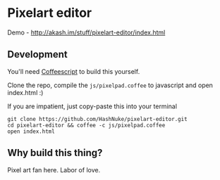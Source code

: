# Pixelart editor

Demo - <http://akash.im/stuff/pixelart-editor/index.html>


## Development

You'll need [Coffeescript](http://coffeescript.org) to build this yourself.

Clone the repo, compile the `js/pixelpad.coffee` to javascript and open index.html :)

If you are impatient, just copy-paste this into your terminal

    git clone https://github.com/HashNuke/pixelart-editor.git    
    cd pixelart-editor && coffee -c js/pixelpad.coffee
    open index.html


## Why build this thing?

Pixel art fan here. Labor of love.
